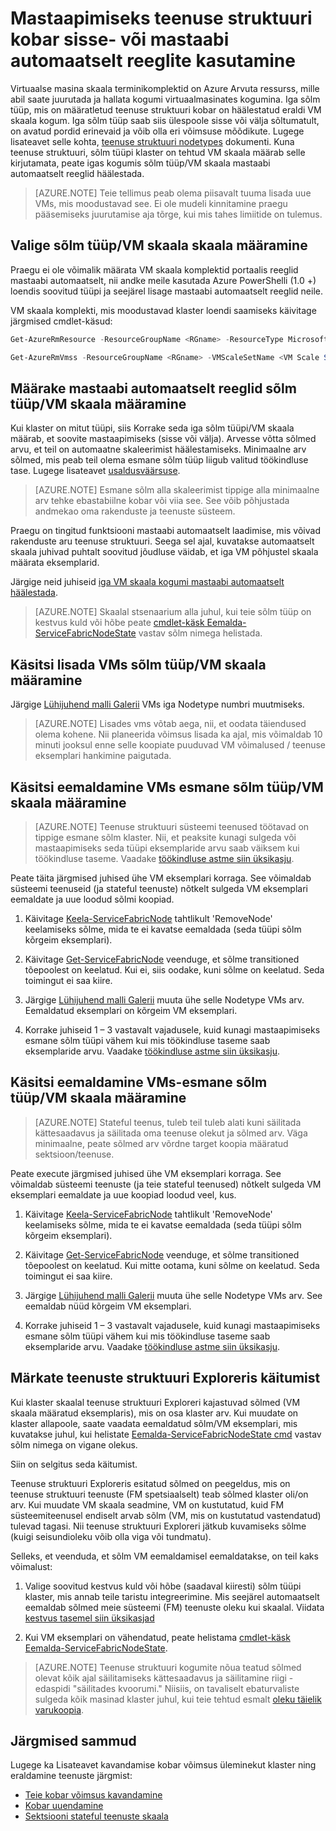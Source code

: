 <properties
   pageTitle="Teenuse struktuuri kobar sisse- või väljapoole mastaapimiseks | Microsoft Azure'i"
   description="Skaala teenuse struktuuri kobar sisse- või väljapoole seadmisega mastaabi automaatselt reeglid iga sõlm tüüp/VM skaala kogumi nõudmisel vastavaks. Lisage või eemaldage sõlmed teenuse struktuuri kobar"
   services="service-fabric"
   documentationCenter=".net"
   authors="ChackDan"
   manager="timlt"
   editor=""/>

<tags
   ms.service="service-fabric"
   ms.devlang="dotnet"
   ms.topic="article"
   ms.tgt_pltfrm="na"
   ms.workload="na"
   ms.date="09/09/2016"
   ms.author="chackdan"/>


# <a name="scale-a-service-fabric-cluster-in-or-out-using-auto-scale-rules"></a>Mastaapimiseks teenuse struktuuri kobar sisse- või mastaabi automaatselt reeglite kasutamine

Virtuaalse masina skaala terminikomplektid on Azure Arvuta ressurss, mille abil saate juurutada ja hallata kogumi virtuaalmasinates kogumina. Iga sõlm tüüp, mis on määratletud teenuse struktuuri kobar on häälestatud eraldi VM skaala kogum. Iga sõlm tüüp saab siis ülespoole sisse või välja sõltumatult, on avatud pordid erinevaid ja võib olla eri võimsuse mõõdikute. Lugege lisateavet selle kohta, [teenuse struktuuri nodetypes](service-fabric-cluster-nodetypes.md) dokumenti. Kuna teenuse struktuuri, sõlm tüüpi klaster on tehtud VM skaala määrab selle kirjutamata, peate igas kogumis sõlm tüüp/VM skaala mastaabi automaatselt reeglid häälestada.

>[AZURE.NOTE] Teie tellimus peab olema piisavalt tuuma lisada uue VMs, mis moodustavad see. Ei ole mudeli kinnitamine praegu pääsemiseks juurutamise aja tõrge, kui mis tahes limiitide on tulemus.

## <a name="choose-the-node-typevm-scale-set-to-scale"></a>Valige sõlm tüüp/VM skaala skaala määramine

Praegu ei ole võimalik määrata VM skaala komplektid portaalis reeglid mastaabi automaatselt, nii andke meile kasutada Azure PowerShelli (1.0 +) loendis soovitud tüüpi ja seejärel lisage mastaabi automaatselt reeglid neile.

VM skaala komplekti, mis moodustavad klaster loendi saamiseks käivitage järgmised cmdlet-käsud:

```powershell
Get-AzureRmResource -ResourceGroupName <RGname> -ResourceType Microsoft.Compute/VirtualMachineScaleSets

Get-AzureRmVmss -ResourceGroupName <RGname> -VMScaleSetName <VM Scale Set name>
```

## <a name="set-auto-scale-rules-for-the-node-typevm-scale-set"></a>Määrake mastaabi automaatselt reeglid sõlm tüüp/VM skaala määramine

Kui klaster on mitut tüüpi, siis Korrake seda iga sõlm tüüpi/VM skaala määrab, et soovite mastaapimiseks (sisse või välja). Arvesse võtta sõlmed arvu, et teil on automaatne skaleerimist häälestamiseks. Minimaalne arv sõlmed, mis peab teil olema esmane sõlm tüüp liigub valitud töökindluse tase. Lugege lisateavet [usaldusväärsuse](service-fabric-cluster-capacity.md).

>[AZURE.NOTE]  Esmane sõlm alla skaleerimist tippige alla minimaalne arv tehke ebastabiilne kobar või viia see. See võib põhjustada andmekao oma rakenduste ja teenuste süsteem.

Praegu on tingitud funktsiooni mastaabi automaatselt laadimise, mis võivad rakenduste aru teenuse struktuuri. Seega sel ajal, kuvatakse automaatselt skaala juhivad puhtalt soovitud jõudluse väidab, et iga VM põhjustel skaala määrata eksemplarid.  

Järgige neid juhiseid [iga VM skaala kogumi mastaabi automaatselt häälestada](../virtual-machine-scale-sets/virtual-machine-scale-sets-autoscale-overview.md).

>[AZURE.NOTE] Skaalal stsenaarium alla juhul, kui teie sõlm tüüp on kestvus kuld või hõbe peate [cmdlet-käsk Eemalda-ServiceFabricNodeState](https://msdn.microsoft.com/library/azure/mt125993.aspx) vastav sõlm nimega helistada.

## <a name="manually-add-vms-to-a-node-typevm-scale-set"></a>Käsitsi lisada VMs sõlm tüüp/VM skaala määramine

Järgige [Lühijuhend malli Galerii](https://github.com/Azure/azure-quickstart-templates/tree/master/201-vmss-scale-existing) VMs iga Nodetype numbri muutmiseks. 

>[AZURE.NOTE] Lisades vms võtab aega, nii, et oodata täiendused olema kohene. Nii planeerida võimsus lisada ka ajal, mis võimaldab 10 minuti jooksul enne selle koopiate puuduvad VM võimalused / teenuse eksemplari hankimine paigutada.

## <a name="manually-remove-vms-from-the-primary-node-typevm-scale-set"></a>Käsitsi eemaldamine VMs esmane sõlm tüüp/VM skaala määramine

>[AZURE.NOTE] Teenuse struktuuri süsteemi teenused töötavad on tippige esmane sõlm klaster. Nii, et peaksite kunagi sulgeda või mastaapimiseks seda tüüpi eksemplaride arvu saab väiksem kui töökindluse taseme. Vaadake [töökindluse astme siin üksikasju](service-fabric-cluster-capacity.md). 

Peate täita järgmised juhised ühe VM eksemplari korraga. See võimaldab süsteemi teenuseid (ja stateful teenuste) nõtkelt sulgeda VM eksemplari eemaldate ja uue loodud sõlmi koopiad.

1. Käivitage [Keela-ServiceFabricNode](https://msdn.microsoft.com/library/mt125852.aspx) tahtlikult 'RemoveNode' keelamiseks sõlme, mida te ei kavatse eemaldada (seda tüüpi sõlm kõrgeim eksemplari).

2. Käivitage [Get-ServiceFabricNode](https://msdn.microsoft.com/library/mt125856.aspx) veenduge, et sõlme transitioned tõepoolest on keelatud. Kui ei, siis oodake, kuni sõlme on keelatud. Seda toimingut ei saa kiire.

2. Järgige [Lühijuhend malli Galerii](https://github.com/Azure/azure-quickstart-templates/tree/master/201-vmss-scale-existing) muuta ühe selle Nodetype VMs arv. Eemaldatud eksemplari on kõrgeim VM eksemplari. 

3. Korrake juhiseid 1 – 3 vastavalt vajadusele, kuid kunagi mastaapimiseks esmane sõlm tüüpi vähem kui mis töökindluse taseme saab eksemplaride arvu. Vaadake [töökindluse astme siin üksikasju](service-fabric-cluster-capacity.md). 

## <a name="manually-remove-vms-from-the-non-primary-node-typevm-scale-set"></a>Käsitsi eemaldamine VMs-esmane sõlm tüüp/VM skaala määramine

>[AZURE.NOTE] Stateful teenus, tuleb teil tuleb alati kuni säilitada kättesaadavus ja säilitada oma teenuse olekut ja sõlmed arv. Väga minimaalne, peate sõlmed arv võrdne target koopia määratud sektsioon/teenuse. 

Peate execute järgmised juhised ühe VM eksemplari korraga. See võimaldab süsteemi teenuste (ja teie stateful teenused) nõtkelt sulgeda VM eksemplari eemaldate ja uue koopiad loodud veel, kus.

1. Käivitage [Keela-ServiceFabricNode](https://msdn.microsoft.com/library/mt125852.aspx) tahtlikult 'RemoveNode' keelamiseks sõlme, mida te ei kavatse eemaldada (seda tüüpi sõlm kõrgeim eksemplari).

2. Käivitage [Get-ServiceFabricNode](https://msdn.microsoft.com/library/mt125856.aspx) veenduge, et sõlme transitioned tõepoolest on keelatud. Kui mitte ootama, kuni sõlme on keelatud. Seda toimingut ei saa kiire.

2. Järgige [Lühijuhend malli Galerii](https://github.com/Azure/azure-quickstart-templates/tree/master/201-vmss-scale-existing) muuta ühe selle Nodetype VMs arv. See eemaldab nüüd kõrgeim VM eksemplari. 

3. Korrake juhiseid 1 – 3 vastavalt vajadusele, kuid kunagi mastaapimiseks esmane sõlm tüüpi vähem kui mis töökindluse taseme saab eksemplaride arvu. Vaadake [töökindluse astme siin üksikasju](service-fabric-cluster-capacity.md).

## <a name="behaviors-you-may-observe-in-service-fabric-explorer"></a>Märkate teenuste struktuuri Exploreris käitumist

Kui klaster skaalal teenuse struktuuri Exploreri kajastuvad sõlmed (VM skaala määratud eksemplaris), mis on osa klaster arv.  Kui muudate on klaster allapoole, saate vaadata eemaldatud sõlm/VM eksemplari, mis kuvatakse juhul, kui helistate [Eemalda-ServiceFabricNodeState cmd](https://msdn.microsoft.com/library/mt125993.aspx) vastav sõlm nimega on vigane olekus.   

Siin on selgitus seda käitumist.

Teenuse struktuuri Exploreris esitatud sõlmed on peegeldus, mis on teenuse struktuuri teenuste (FM spetsiaalselt) teab sõlmed klaster oli/on arv. Kui muudate VM skaala seadmine, VM on kustutatud, kuid FM süsteemiteenusel endiselt arvab sõlm (VM, mis on kustutatud vastendatud) tulevad tagasi. Nii teenuse struktuuri Exploreri jätkub kuvamiseks sõlme (kuigi seisundioleku võib olla viga või tundmatu).

Selleks, et veenduda, et sõlm VM eemaldamisel eemaldatakse, on teil kaks võimalust:

1) Valige soovitud kestvus kuld või hõbe (saadaval kiiresti) sõlm tüüpi klaster, mis annab teile taristu integreerimine. Mis seejärel automaatselt eemaldab sõlmed meie süsteemi (FM) teenuste oleku kui skaalal.
Viidata [kestvus tasemel siin üksikasjad](service-fabric-cluster-capacity.md)

2) Kui VM eksemplari on vähendatud, peate helistama [cmdlet-käsk Eemalda-ServiceFabricNodeState](https://msdn.microsoft.com/library/mt125993.aspx).

>[AZURE.NOTE] Teenuse struktuuri kogumite nõua teatud sõlmed olevat kõik ajal säilitamiseks kättesaadavus ja säilitamine riigi - edaspidi "säilitades kvoorumi." Niisiis, on tavaliselt ebaturvaliste sulgeda kõik masinad klaster juhul, kui teie tehtud esmalt [oleku täielik varukoopia](service-fabric-reliable-services-backup-restore.md).

## <a name="next-steps"></a>Järgmised sammud
Lugege ka Lisateavet kavandamise kobar võimsus üleminekut klaster ning eraldamine teenuste järgmist:

- [Teie kobar võimsus kavandamine](service-fabric-cluster-capacity.md)
- [Kobar uuendamine](service-fabric-cluster-upgrade.md)
- [Sektsiooni stateful teenuste skaala](service-fabric-concepts-partitioning.md)

<!--Image references-->
[BrowseServiceFabricClusterResource]: ./media/service-fabric-cluster-scale-up-down/BrowseServiceFabricClusterResource.png
[ClusterResources]: ./media/service-fabric-cluster-scale-up-down/ClusterResources.png

